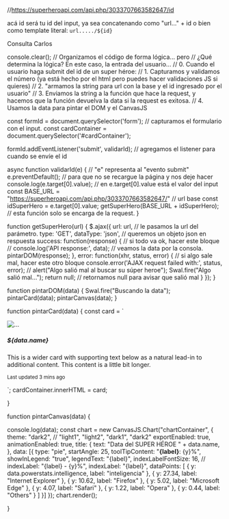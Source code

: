 //https://superheroapi.com/api.php/3033707663582647/id

acá id será tu id del input, ya sea concatenando como "url..." + id
o bien como template literal:
`url...../${id}`


Consulta Carlos

console.clear();
// Organizamos el código de forma lógica... pero 
// ¿Qué determina la lógica? En este caso, la entrada del usuario...
// 0. Cuando el usuario haga submit del id de un super héroe: 
// 1. Capturamos y validamos el número (ya está hecho por el html pero puedes hacer validaciones JS si quieres)
// 2. "armamos la string para url con la base y el id ingresado por el usuario"
// 3. Enviamos la string a la función que hace la request, y hacemos que la función devuelva la data si la request es exitosa.
// 4. Usamos la data para pintar el DOM y el CanvasJS

const formId = document.querySelector('form');          // capturamos el formulario con el input.
const cardContainer = document.querySelector('#cardContainer');

formId.addEventListener('submit', validarId);           // agregamos el listener para cuando se envíe el id


async function validarId(e) {                           // "e" representa al "evento submit"
  e.preventDefault();                                   // para que no se recargue la página y nos deje hacer
  console.log(e.target[0].value);                       // en e.target[0].value está el valor del input
  const BASE_URL = "https://superheroapi.com/api.php/3033707663582647/"     // url base
  const idSuperHero = e.target[0].value;
  getSuperHero(BASE_URL + idSuperHero);                 // esta función solo se encarga de la request.
}

function getSuperHero(url) {
  $.ajax({
    url: url,                                           // le pasamos la url del parámetro. 
    type: 'GET', 
    dataType: 'json',                                   // queremos un objeto json en respuesta
    success: function(response) {                           // si todo va ok, hacer este bloque
      // console.log('API response:', data);            // veamos la data por la consola.
      pintarDOM(response);
    },
    error: function(xhr, status, error) {               // si algo sale mal, hacer este otro bloque
      console.error('AJAX request failed with:', status, error);
      // alert("Algo salió mal al buscar su súper heroe");
      Swal.fire("Algo salió mal...");
      return null;                                      // retornamos null para avisar que salió mal
    }
  });
}

function pintarDOM(data) {
  Swal.fire("Buscando la data");   
  pintarCard(data);
  pintarCanvas(data);
}

function pintarCard(data) {
  const card = `<div class="card mb-3" style="max-width: 540px;">
  <div class="row g-0">
    <div class="col-md-4">
      <img src="${data.image.url}" class="img-fluid rounded-start" alt="...">
    </div>
    <div class="col-md-8">
      <div class="card-body">
        <h5 class="card-title">${data.name}</h5>
        <p class="card-text">This is a wider card with supporting text below as a natural lead-in to additional content. This content is a little bit longer.</p>
        <p class="card-text"><small class="text-body-secondary">Last updated 3 mins ago</small></p>
      </div>
    </div>
  </div>
</div>`;
  cardContainer.innerHTML = card;
  
  
}


function pintarCanvas(data) {

console.log(data);
const chart = new CanvasJS.Chart("chartContainer", {
	theme: "dark2", // "light1", "light2", "dark1", "dark2"
	exportEnabled: true,
	animationEnabled: true,
	title: {
		text: "Data del SUPER HÉROE " + data.name,
	},
	data: [{
		type: "pie",
		startAngle: 25,
		toolTipContent: "<b>{label}</b>: {y}%",
		showInLegend: "true",
		legendText: "{label}",
		indexLabelFontSize: 16,
		// indexLabel: "{label} - {y}%",
    indexLabel: "{label}",
		dataPoints: [
			{ y: data.powerstats.intelligence, label: "inteligencia" },
			{ y: 27.34, label: "Internet Explorer" },
			{ y: 10.62, label: "Firefox" },
			{ y: 5.02, label: "Microsoft Edge" },
			{ y: 4.07, label: "Safari" },
			{ y: 1.22, label: "Opera" },
			{ y: 0.44, label: "Others" }
		]
	}]
});
chart.render();

}